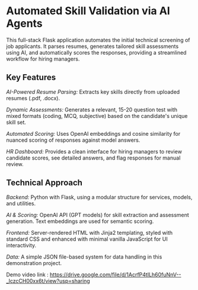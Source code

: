 # Automated Skill Validation via AI Agents
This full-stack Flask application automates the initial technical screening of job applicants. It parses resumes, generates tailored skill assessments using AI, and automatically scores the responses, providing a streamlined workflow for hiring managers.

## Key Features
*AI-Powered Resume Parsing:* Extracts key skills directly from uploaded resumes (.pdf, .docx).

*Dynamic Assessments:* Generates a relevant, 15-20 question test with mixed formats (coding, MCQ, subjective) based on the candidate's unique skill set.

*Automated Scoring:* Uses OpenAI embeddings and cosine similarity for nuanced scoring of responses against model answers.

*HR Dashboard:* Provides a clean interface for hiring managers to review candidate scores, see detailed answers, and flag responses for manual review.

## Technical Approach
*Backend:* Python with Flask, using a modular structure for services, models, and utilities.

*AI & Scoring:* OpenAI API (GPT models) for skill extraction and assessment generation. Text embeddings are used for semantic scoring.

*Frontend:* Server-rendered HTML with Jinja2 templating, styled with standard CSS and enhanced with minimal vanilla JavaScript for UI interactivity.

*Data:* A simple JSON file-based system for data handling in this demonstration project.

Demo video link : https://drive.google.com/file/d/1AcrfP4tILh60fuNnV--_lczcCH00xx6t/view?usp=sharing
